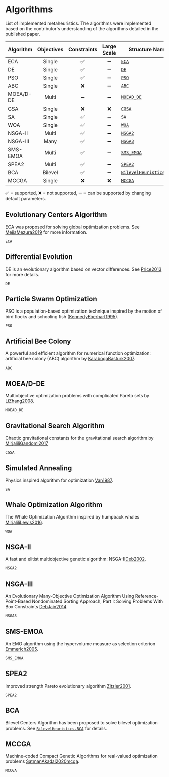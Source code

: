 # Algorithms

List of implemented metaheuristics. The algorithms were implemented based on the
contributor's understanding of the algorithms detailed in the published paper.

| Algorithm | Objectives | Constraints | Large Scale | Structure Name         |
|-----------|:----------:|:-----------:|:-----------:|------------------------|
| ECA       |  Single    |      ✅     |   ➖        | [`ECA`](@ref)          |
| DE        |  Single    |      ✅     |   ➖        | [`DE`](@ref)           |
| PSO       |  Single    |      ✅     |   ➖        | [`PSO`](@ref)          |
| ABC       |  Single    |      ❌     |   ➖        | [`ABC`](@ref)          |
| MOEA/D-DE |  Multi     |      ➖     |   ➖        | [`MOEAD_DE`](@ref)     |
| GSA       |  Single    |      ❌     |   ❌        | [`CGSA`](@ref)          |
| SA        |  Single    |      ✅     |   ➖        | [`SA`](@ref)           |
| WOA       |  Single    |      ✅     |   ➖        | [`WOA`](@ref)          |
| NSGA-II   |  Multi     |      ✅     |   ➖        | [`NSGA2`](@ref)        |
| NSGA-III  |  Many      |      ✅     |   ➖        | [`NSGA3`](@ref)        |
| SMS-EMOA  |  Multi     |      ✅     |   ➖        | [`SMS_EMOA`](@ref)     |
| SPEA2     |  Multi     |      ✅     |   ➖        | [`SPEA2`](@ref)        |
| BCA       |  Bilevel   |      ✅     |   ➖        | [`BilevelHeuristics.BCA`](https://jmejia8.github.io/BilevelHeuristics.jl/dev/algorithms/#BCA) |
| MCCGA     |  Single    |      ❌     |   ❌        | [`MCCGA`](@ref)        |


✅ = supported,
❌ = not supported,
➖ = can be supported by changing default parameters.

## Evolutionary Centers Algorithm

ECA was proposed for solving global optimization problems. See [MejiaMezura2019](@cite) for more information.
```@docs
ECA
```

## Differential Evolution

DE is an evolutionary algorithm based on vector differences.
See [Price2013](@cite) for more details.

```@docs
DE
```

## Particle Swarm Optimization

PSO is a population-based optimization technique inspired by the motion of bird flocks and schooling fish ([KennedyEberhart1995](@cite)).

```@docs
PSO
```

## Artificial Bee Colony

A powerful and efficient algorithm for numerical function optimization: artificial bee colony (ABC) algorithm by [KarabogaBasturk2007](@cite).
```@docs
ABC
```


## MOEA/D-DE

Multiobjective optimization problems with complicated Pareto sets by [LiZhang2008](@cite).

```@docs
MOEAD_DE
```


## Gravitational Search Algorithm

Chaotic gravitational constants for the gravitational search algorithm by
[MirjaliliGandomi2017](@cite)

```@docs
CGSA
```


## Simulated Annealing

Physics inspired algorithm for optimization [Van1987](@cite).

```@docs
SA
```

## Whale Optimization Algorithm

The Whale Optimization Algorithm inspired by humpback whales [MirjaliliLewis2016](@cite).

```@docs
WOA
```


## NSGA-II

A fast and elitist multiobjective genetic algorithm: NSGA-II[Deb2002](@cite).

```@docs
NSGA2
```


## NSGA-III
An Evolutionary Many-Objective Optimization Algorithm Using Reference-Point-Based Nondominated Sorting Approach, Part I: Solving Problems With Box Constraints [DebJain2014](@cite).
```@docs
NSGA3
```

## SMS-EMOA

An EMO algorithm using the hypervolume measure as selection criterion [Emmerich2005](@cite).
```@docs
SMS_EMOA
```


## SPEA2

Improved strength Pareto evolutionary algorithm [Zitzler2001](@cite).
```@docs
SPEA2
```

## BCA

Bilevel Centers Algorithm has been proposed to solve bilevel optimization problems.
See [`BilevelHeuristics.BCA`](https://jmejia8.github.io/BilevelHeuristics.jl/dev/algorithms/#BCA) for 
details.


## MCCGA

Machine-coded Compact Genetic Algorithms for real-valued optimization problems [SatmanAkadal2020mcga](@cite).
```@docs
MCCGA
```
